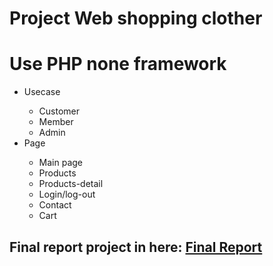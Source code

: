 # Project Web shopping clother
<h1>Use PHP none framework</h1>
<ul>
  <li>Usecase</li>
  <ul>
    <li> Customer </li>
    <li> Member </li>
    <li> Admin </li>
  </ul>
  <li>Page</li>
  <ul>
    <li> Main page </li>
    <li> Products </li>
    <li> Products-detail</li>
    <li> Login/log-out </li>
    <li> Contact </li>
    <li> Cart </li>
  </ul>
</ul>

<h2>Final report project in here: <a href="https://github.com/quyenluc22082000/Ass2_Web/blob/main/BLT_WEB.pdf">Final Report</a></h2>
